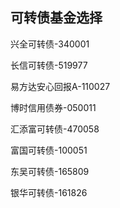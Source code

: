 ## 可转债基金选择

兴全可转债-340001

长信可转债-519977

易方达安心回报A-110027

博时信用债券-050011

汇添富可转债-470058

富国可转债-100051

东吴可转债-165809

银华可转债-161826